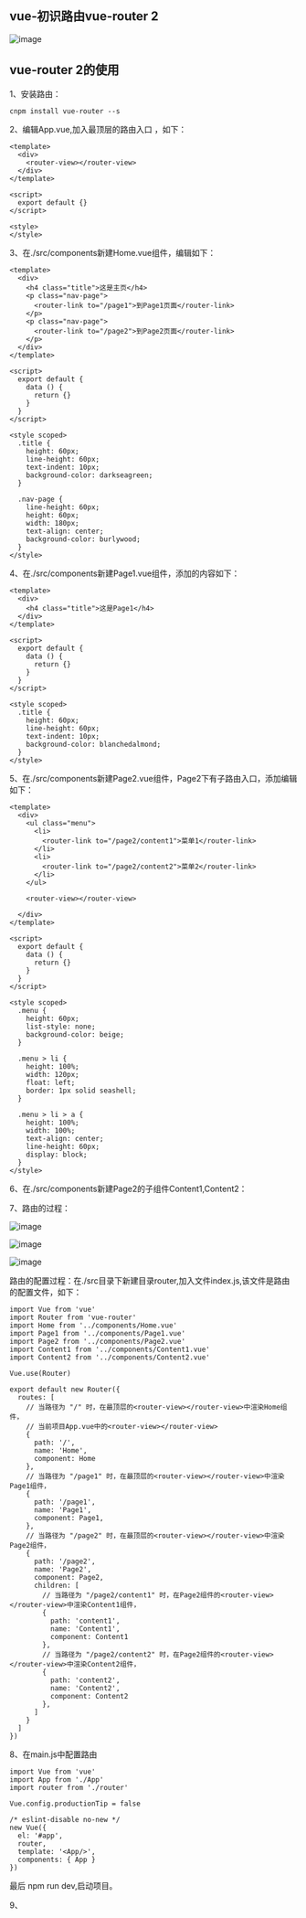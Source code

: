vue-初识路由vue-router 2
-------------------------

![image](https://github.com/jiekekeji/MVueWebpack/blob/master/demo003/preview/icon-demo003-result.gif)

vue-router 2的使用
-------------------------

1、安装路由：

```
cnpm install vue-router --s
```

2、编辑App.vue,加入最顶层的路由入口 <router-view></router-view>，如下：

```
<template>
  <div>
    <router-view></router-view>
  </div>
</template>

<script>
  export default {}
</script>

<style>
</style>

```

3、在./src/components新建Home.vue组件，编辑如下：

```
<template>
  <div>
    <h4 class="title">这是主页</h4>
    <p class="nav-page">
      <router-link to="/page1">到Page1页面</router-link>
    </p>
    <p class="nav-page">
      <router-link to="/page2">到Page2页面</router-link>
    </p>
  </div>
</template>

<script>
  export default {
    data () {
      return {}
    }
  }
</script>

<style scoped>
  .title {
    height: 60px;
    line-height: 60px;
    text-indent: 10px;
    background-color: darkseagreen;
  }

  .nav-page {
    line-height: 60px;
    height: 60px;
    width: 180px;
    text-align: center;
    background-color: burlywood;
  }
</style>
```

4、在./src/components新建Page1.vue组件，添加的内容如下：

```
<template>
  <div>
    <h4 class="title">这是Page1</h4>
  </div>
</template>

<script>
  export default {
    data () {
      return {}
    }
  }
</script>

<style scoped>
  .title {
    height: 60px;
    line-height: 60px;
    text-indent: 10px;
    background-color: blanchedalmond;
  }
</style>

```

5、在./src/components新建Page2.vue组件，Page2下有子路由入口<router-view></router-view>，添加编辑如下：

```
<template>
  <div>
    <ul class="menu">
      <li>
        <router-link to="/page2/content1">菜单1</router-link>
      </li>
      <li>
        <router-link to="/page2/content2">菜单2</router-link>
      </li>
    </ul>

    <router-view></router-view>

  </div>
</template>

<script>
  export default {
    data () {
      return {}
    }
  }
</script>

<style scoped>
  .menu {
    height: 60px;
    list-style: none;
    background-color: beige;
  }

  .menu > li {
    height: 100%;
    width: 120px;
    float: left;
    border: 1px solid seashell;
  }

  .menu > li > a {
    height: 100%;
    width: 100%;
    text-align: center;
    line-height: 60px;
    display: block;
  }
</style>
```

6、在./src/components新建Page2的子组件Content1,Content2：

7、路由的过程：

![image](https://github.com/jiekekeji/MVueWebpack/blob/master/demo003/preview/123.png)

![image](https://github.com/jiekekeji/MVueWebpack/blob/master/demo003/preview/456.png)

![image](https://github.com/jiekekeji/MVueWebpack/blob/master/demo003/preview/789.png)



路由的配置过程：在./src目录下新建目录router,加入文件index.js,该文件是路由的配置文件，如下：

```
import Vue from 'vue'
import Router from 'vue-router'
import Home from '../components/Home.vue'
import Page1 from '../components/Page1.vue'
import Page2 from '../components/Page2.vue'
import Content1 from '../components/Content1.vue'
import Content2 from '../components/Content2.vue'

Vue.use(Router)

export default new Router({
  routes: [
    // 当路径为 "/" 时，在最顶层的<router-view></router-view>中渲染Home组件，
    // 当前项目App.vue中的<router-view></router-view>
    {
      path: '/',
      name: 'Home',
      component: Home
    },
    // 当路径为 "/page1" 时，在最顶层的<router-view></router-view>中渲染Page1组件，
    {
      path: '/page1',
      name: 'Page1',
      component: Page1,
    },
    // 当路径为 "/page2" 时，在最顶层的<router-view></router-view>中渲染Page2组件，
    {
      path: '/page2',
      name: 'Page2',
      component: Page2,
      children: [
        // 当路径为 "/page2/content1" 时，在Page2组件的<router-view></router-view>中渲染Content1组件，
        {
          path: 'content1',
          name: 'Content1',
          component: Content1
        },
        // 当路径为 "/page2/content2" 时，在Page2组件的<router-view></router-view>中渲染Content2组件，
        {
          path: 'content2',
          name: 'Content2',
          component: Content2
        },
      ]
    }
  ]
})

```

8、在main.js中配置路由

```
import Vue from 'vue'
import App from './App'
import router from './router'

Vue.config.productionTip = false

/* eslint-disable no-new */
new Vue({
  el: '#app',
  router,
  template: '<App/>',
  components: { App }
})
```

最后 npm run dev,启动项目。

9、
